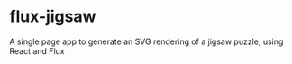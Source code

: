 # flux-jigsaw
A single page app to generate an SVG rendering of a jigsaw puzzle, using React and Flux
